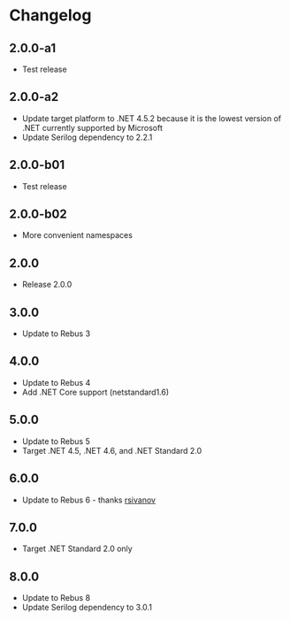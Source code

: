 # Changelog

## 2.0.0-a1
* Test release

## 2.0.0-a2
* Update target platform to .NET 4.5.2 because it is the lowest version of .NET currently supported by Microsoft
* Update Serilog dependency to 2.2.1

## 2.0.0-b01
* Test release

## 2.0.0-b02
* More convenient namespaces

## 2.0.0
* Release 2.0.0

## 3.0.0
* Update to Rebus 3

## 4.0.0
* Update to Rebus 4
* Add .NET Core support (netstandard1.6)

## 5.0.0
* Update to Rebus 5
* Target .NET 4.5, .NET 4.6, and .NET Standard 2.0

## 6.0.0
* Update to Rebus 6 - thanks [rsivanov]

## 7.0.0
* Target .NET Standard 2.0 only

## 8.0.0
* Update to Rebus 8
* Update Serilog dependency to 3.0.1

[rsivanov]: https://github.com/rsivanov